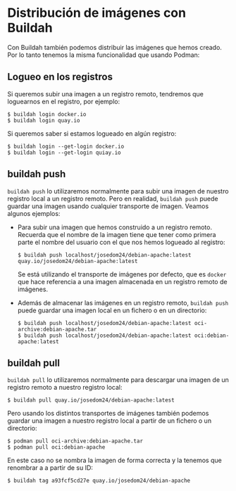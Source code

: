 # Distribución de imágenes con Buildah

Con Buildah también podemos distribuir las imágenes que hemos creado. Por lo tanto tenemos la misma funcionalidad que usando Podman:

## Logueo en los registros

Si queremos subir una imagen a un registro remoto, tendremos que loguearnos en el registro, por ejemplo:

```
$ buildah login docker.io
$ buildah login quay.io
```

Si queremos saber si estamos logueado en algún registro:

```
$ buildah login --get-login docker.io
$ buildah login --get-login quiay.io
```

## buildah push

`buildah push` lo utilizaremos normalmente para subir una imagen de nuestro registro local a un registro remoto. Pero en realidad, `buildah push` puede guardar una imagen usando cualquier transporte de imagen. Veamos algunos ejemplos:

* Para subir una imagen que hemos construido a un registro remoto. Recuerda que el nombre de la imagen tiene que tener como primera parte el nombre del usuario con el que nos hemos logueado al registro:

    ```
    $ buildah push localhost/josedom24/debian-apache:latest quay.io/josedom24/debian-apache:latest
    ```
    Se está utilizando el transporte de imágenes por defecto, que es `docker` que hace referencia a una imagen almacenada en un registro remoto de imágenes.

* Además de almacenar las imágenes en un registro remoto, `buildah push` puede guardar una imagen local en un fichero o en un directorio:
    ```
    $ buildah push localhost/josedom24/debian-apache:latest oci-archive:debian-apache.tar
    $ buildah push localhost/josedom24/debian-apache:latest oci:debian-apache:latest
    ```
 
## buildah pull

`buildah pull` lo utilizaremos normalmente para descargar una imagen de un registro remoto a nuestro registro local:

```
$ buildah pull quay.io/josedom24/debian-apache:latest
```

Pero usando los distintos transportes de imágenes también podemos guardar una imagen a nuestro registro local a partir de un fichero o un directorio:

```
$ podman pull oci-archive:debian-apache.tar
$ podman pull oci:debian-apache
```

En este caso no se nombra la imagen de forma correcta y la tenemos que renombrar a a partir de su ID:

```
$ buildah tag a93fcf5cd27e quay.io/josedom24/debian-apache